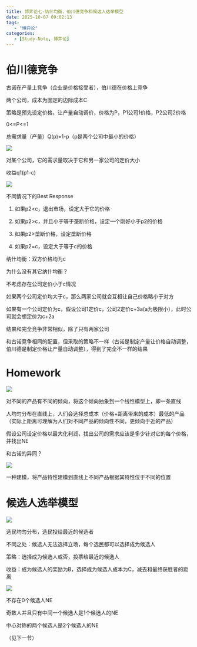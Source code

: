 ```yaml
---
title: 博弈论七-纳什均衡，伯川德竞争和候选人选举模型
date: 2025-10-07 09:02:13
tags: 
   - "博弈论"
categories:
   - [Study-Note, 博弈论]
---
```


# 伯川德竞争

古诺在产量上竞争（企业是价格接受者），伯川德在价格上竞争

两个公司，成本为固定的边际成本C

策略是预先设定价格，让产量自动调价，价格为P，P1公司1价格，P2公司2价格

0<=P<=1

总需求量（产量）Q(p)=1-p（p是两个公司中最小的价格）

![](https://cdn.jsdelivr.net/gh/1935Zz/1935zz.github.io@main/source/img/game-theory/images7/image.png)

对某个公司，它的需求量取决于它和另一家公司的定价大小

收益q1(p1-c)



![](https://cdn.jsdelivr.net/gh/1935Zz/1935zz.github.io@main/source/img/game-theory/images7/image-1.png)

不同情况下的Best Response

1. 如果p2\<c，退出市场，设定大于它的价格

2. 如果p2>c，并且小于等于垄断价格，设定一个刚好小于p2的价格

3. 如果p2>垄断价格，设定垄断价格

4. 如果p2=c，设定大于等于c的价格



纳什均衡：双方价格均为c

为什么没有其它纳什均衡？

不考虑存在公司定价小于c情况

如果两个公司定价均大于c，那么两家公司就会互相让自己价格略小于对方

如果有一个公司定价为c，假设公司1定价c，公司2定价c+3a(a为极限小），此时公司就会想定价为c+2a



结果和完全竞争非常相似，除了只有两家公司

和古诺竞争相同的配置，但采取的策略不一样（古诺是制定产量让价格自动调整，伯川德是制定价格让产量自动调整），得到了完全不一样的结果





# Homework

![](https://cdn.jsdelivr.net/gh/1935Zz/1935zz.github.io@main/source/img/game-theory/images7/image-2.png)

对不同的产品有不同的倾向，将这个倾向抽象到一个线性模型上，即一条直线

人均匀分布在直线上，人们会选择总成本（价格+距离带来的成本）最低的产品（实际上距离可理解为人们对不同产品的倾向性不同，更倾向于近的产品）

假设公司设定价格以最大化利润，找出公司的需求应该是多少针对它的每个价格，并找出NE

和古诺的异同？



![](https://cdn.jsdelivr.net/gh/1935Zz/1935zz.github.io@main/source/img/game-theory/images7/image-3.png)

一种建模，将产品特性建模到直线上不同产品根据其特性位于不同的位置



# 候选人选举模型

![](https://cdn.jsdelivr.net/gh/1935Zz/1935zz.github.io@main/source/img/game-theory/images7/image-4.png)

选民均匀分布，选民投给最近的候选者

不同之处：候选人无法选择立场，每个选民都可以选择成为候选人

策略：选择成为候选人或否，投票给最近的候选人

收益：成为候选人的奖励为B，选择成为候选人成本为C，减去和最终获胜者的距离

![](https://cdn.jsdelivr.net/gh/1935Zz/1935zz.github.io@main/source/img/game-theory/images7/image-5.png)

不存在0个候选人NE

奇数人并且只有中间一个候选人是1个候选人的NE

中心对称的两个候选人是2个候选人的NE

（见下一节）
